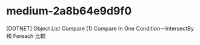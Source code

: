# medium-2a8b64e9d9f0
[DOTNET] Object List Compare (1) Compare In One Condition－IntersectBy 和 Foreach 比較
